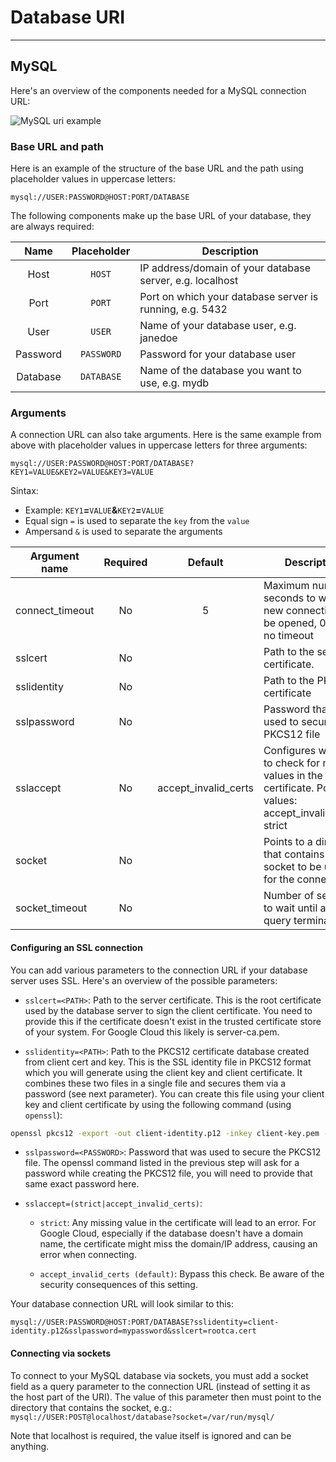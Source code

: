 # Database URI

---
## **MySQL**

Here's an overview of the components needed for a MySQL connection URL:

<img src="../img/mysql_uri.png" alt="MySQL uri example">

### **Base URL and path**

Here is an example of the structure of the base URL and the path using placeholder values in uppercase letters:

```text
mysql://USER:PASSWORD@HOST:PORT/DATABASE
```

The following components make up the base URL of your database, they are always required:

| Name     | Placeholder | Description                                                |
|:--------:|:-----------:|------------------------------------------------------------|
| Host     | `HOST`      | IP address/domain of your database server, e.g. localhost  |
| Port     | `PORT`      | Port on which your database server is running, e.g. 5432   |
| User     | `USER`      | Name of your database user, e.g. janedoe                   |
| Password | `PASSWORD`  | Password for your database user                            |
| Database | `DATABASE`  | Name of the database you want to use, e.g. mydb            |


### **Arguments**

A connection URL can also take arguments. Here is the same example from above with placeholder values in uppercase letters for three arguments:

```text
mysql://USER:PASSWORD@HOST:PORT/DATABASE?KEY1=VALUE&KEY2=VALUE&KEY3=VALUE
```

Sintax:

* Example: `KEY1`**=**`VALUE`**&**`KEY2`**=**`VALUE`
* Equal sign `=` is used to separate the `key` from the `value`
* Ampersand `&` is used to separate the arguments

| Argument name   | Required | Default              | Description                                                                                                       |
|-----------------|:--------:|:--------------------:|-------------------------------------------------------------------------------------------------------------------|
| connect_timeout | No       | 5                    | Maximum number of seconds to wait for a new connection to be opened, 0 means no timeout                           |
| sslcert         | No       |                      | Path to the server certificate.                                                                                   |
| sslidentity     | No       |                      | Path to the PKCS12 certificate                                                                                    |
| sslpassword     | No       |                      | Password that was used to secure the PKCS12 file                                                                  |
| sslaccept       | No       | accept_invalid_certs | Configures whether to check for missing values in the certificate. Possible values: accept_invalid_certs, strict  |
| socket          | No       |                      | Points to a directory that contains a socket to be used for the connection                                        |
| socket_timeout  | No       |                      | Number of seconds to wait until a single query terminates                                                         |

#### Configuring an SSL connection
You can add various parameters to the connection URL if your database server uses SSL. Here's an overview of the possible parameters:

* `sslcert=<PATH>`: Path to the server certificate. This is the root certificate used by the database server to sign the client certificate. You need to provide this if the certificate doesn't exist in the trusted certificate store of your system. For Google Cloud this likely is server-ca.pem.

* `sslidentity=<PATH>`: Path to the PKCS12 certificate database created from client cert and key. This is the SSL identity file in PKCS12 format which you will generate using the client key and client certificate. It combines these two files in a single file and secures them via a password (see next parameter). You can create this file using your client key and client certificate by using the following command (using `openssl`):

```sh
openssl pkcs12 -export -out client-identity.p12 -inkey client-key.pem -in client-cert.pem
```

* `sslpassword=<PASSWORD>`: Password that was used to secure the PKCS12 file. The openssl command listed in the previous step will ask for a password while creating the PKCS12 file, you will need to provide that same exact password here.

* `sslaccept=(strict|accept_invalid_certs)`:

    - `strict`: Any missing value in the certificate will lead to an error. For Google Cloud, especially if the database doesn't have a domain name, the certificate might miss the domain/IP address, causing an error when connecting.
    
    - `accept_invalid_certs (default)`: Bypass this check. Be aware of the security consequences of this setting.

Your database connection URL will look similar to this:

```text
mysql://USER:PASSWORD@HOST:PORT/DATABASE?sslidentity=client-identity.p12&sslpassword=mypassword&sslcert=rootca.cert
```


#### Connecting via sockets

To connect to your MySQL database via sockets, you must add a socket field as a query parameter to the connection URL (instead of setting it as the host part of the URI). The value of this parameter then must point to the directory that contains the socket, e.g.: `mysql://USER:POST@localhost/database?socket=/var/run/mysql/`

Note that localhost is required, the value itself is ignored and can be anything.
